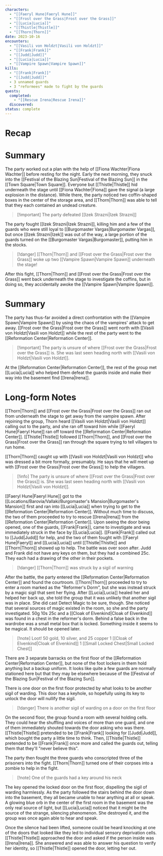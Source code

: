 ```yaml
---
characters:
  - "[[Faeryl Hune|Faeryl Hune]]"
  - "[[Frost over the Grass|Frost over the Grass]]"
  - "[[Lucia|Lucia]]"
  - "[[Thistle|Thistle]]"
  - "[[Thorn|Thorn]]"
date: 2023-10-16
encounters:
  - "[[Vasili von Holdzt|Vasili von Holdzt]]"
  - "[[Frank|Frank]]"
  - "[[Judd|Judd]]"
  - "[[Lucia|Lucia]]"
  - "[[Vampire Spawn|Vampire Spawn]]"
kills:
  - "[[Frank|Frank]]"
  - "[[Judd|Judd]]"
  - 3 unnamed guards
  - 3 "reformees" made to fight by the guards
quests:
  completed:
    - "[[Rescue Irena|Rescue Irena]]"
  discovered: 
status: complete
---
```

# Recap

# Summary

The party worked out a plan with the help of [[Fiona Wachter|Fiona Wachter]] before resting for the night. Early the next morning, they snuck into the [[Festival of the Blazing Sun|Festival of the Blazing Sun]] in the [[Town Square|Town Square]]. Everyone but [[Thistle|Thistle]] hid underneath the stage until [[Fiona Wachter|Fiona]] gave the signal (a large explosion in the distance). While there, the party noticed two coffin-shaped boxes in the center of the storage area, and [[Thorn|Thorn]] was able to tell that they each contained an undead creature.

>[!important] The party defeated [[Izek Strazni|Izek Strazni]]

The party fought [[Izek Strazni|Izek Strazni]], killing him and a few of the guards who were still loyal to [[Burgomaster Vargas|Burgomaster Vargas]], but once [[Izek Strazni|Izek]] was out of the way, a large portion of the guards turned on the [[Burgomaster Vargas|Burgomaster]], putting him in the stocks.

>[!danger] [[Thorn|Thorn]] and [[Frost over the Grass|Frost over the Grass]] woke up two [[Vampire Spawn|Vampire Spawn]] underneath the stage!

After this fight, [[Thorn|Thorn]] and [[Frost over the Grass|Frost over the Grass]] went back underneath the stage to investigate the coffins, but in doing so, they accidentally awoke the [[Vampire Spawn|Vampire Spawn]].

# Summary

The party has thus-far avoided a direct confrontation with the [[Vampire Spawn|Vampire Spawn]] by using the chaos of the vampires' attack to get away. [[Frost over the Grass|Frost over the Grass]] went north with [[Vasili von Holdzt|Vasili von Holdzt]] while the rest of the party went to the [[Reformation Center|Reformation Center]].

>[!important] The party is unsure of where [[Frost over the Grass|Frost over the Grass]] is. She was last seen heading north with [[Vasili von Holdzt|Vasili von Holdzt]].

At the [[Reformation Center|Reformation Center]], the rest of the group met [[Lucia|Lucia]] who helped them defeat the guards inside and make their way into the basement find [[Irena|Irena]].
# Long-form Notes

[[Thorn|Thorn]] and [[Frost over the Grass|Frost over the Grass]] ran out from underneath the stage to get away from the vampire spawn. After rejoining the group, Thorn heard [[Vasili von Holdzt|Vasili von Holdzt]] calling out to the party, and she ran off toward him while [[Faeryl Hune|Faeryl Hune]] ran off toward the [[Reformation Center|Reformation Center]]. [[Thistle|Thistle]] followed [[Thorn|Thorn]], and [[Frost over the Grass|Frost over the Grass]] ran through the square trying to tell villagers to run home.

[[Thorn|Thorn]] caught up with [[Vasili von Holdzt|Vasili von Holdzt]] who was dressed a bit more formally, presumably. He says that he will meet up with [[Frost over the Grass|Frost over the Grass]] to help the villagers.

>[!info] The party is unsure of where [[Frost over the Grass|Frost over the Grass]] is. She was last seen heading north with [[Vasili von Holdzt|Vasili von Holdzt]].

[[Faeryl Hune|Faeryl Hune]] got to the [[Locations/Barovia/Vallaki/Burgomaster's Mansion|Burgomaster's Mansion]] first and ran into [[Lucia|Lucia]] when trying to get to the [[Reformation Center|Reformation Center]]. Without much time to discuss, the two of them proceeded to try to rescue [[Irena|Irena]] from the [[Reformation Center|Reformation Center]]. Upon seeing the door being opened, one of the guards, [[Frank|Frank]], came to investigate and was immediately struck in the face by [[Lucia|Lucia]]. [[Frank|Frank]] called out to [[Judd|Judd]] for help, and the two of them fought with [[Faeryl Hune|Faeryl]] and [[Lucia|Lucia]] until [[Thistle|Thistle]] and [[Thorn|Thorn]] showed up to help. The battle was over soon after. Judd and Frank did not have any keys on them, but they had a combined 25c. They each had a drawing of the other in their pockets.

>[!danger] [[Thorn|Thorn]] was struck by a sigil of warning

After the battle, the party entered the [[Reformation Center|Reformation Center]] and found the courtroom. [[Thorn|Thorn]] proceeded to try to enter a room marked as the "Reformer's Dorm", but she was instead struck by a magic sigil that sent her flying. After [[Lucia|Lucia]] healed her and helped her back up, she told the group that it was unlikely that another sigil was in place. She did cast Detect Magic to be sure, though. She noticed that several sources of magic existed in the room, so she and the party investigated. 50g 10s 25c and a [[Cloak of Elvenkind|Cloak of Elvenkind]] was found in a chest in the reformer's dorm. Behind a false back in the wardrobe was a small metal box that is locked. Something inside it seems to be magical. It should be opened later.

>[!note] Loot!
>50 gold, 10 silver, and 25 copper
>1 [[Cloak of Elvenkind|Cloak of Elvenkind]]
>1 [[Small Locked Chest|Small Locked Chest]]


There are 3 separate barracks on the first floor of the [[Reformation Center|Reformation Center]], but none of the foot lockers in them hold anything but a backup uniform. It looks like quite a few guards are normally stationed here but that they may be elsewhere because of the [[Festival of the Blazing Sun|Festival of the Blazing Sun]].

There is one door on the first floor protected by what looks to be another sigil of warding. This door has a keyhole, so hopefully using its key to unlock the door will nullify the sigil.

> [!danger] There is another sigil of warding on a door on the first floor

On the second floor, the group found a room with several holding cells. They could hear the shuffling and voices of more than one guard, and one of them immediately shouted towards the door asking who was there. [[Thistle|Thistle]] pretended to be [[Frank|Frank]] looking for [[Judd|Judd]], which bought the party a little time to think. Then, [[Thistle|Thistle]] pretended to be [[Frank|Frank]] once more and called the guards out, telling them that they'll "never believe this".

The party then fought the three guards who conscripted three of the prisoners into the fight. [[Thorn|Thorn]] turned one of their corpses into a zombie to help in the fight.

>[!note] One of the guards had a key around his neck

The key opened the locked door on the first floor, dispelling the sigil of warding harmlessly. As the party followed the stairs behind the door down into the basement, they all became unable to hear anything at all or speak. A glowing blue orb in the center of the first room in the basement was the only real source of light, but [[Lucia|Lucia]] noticed that it might be the source of the strange, silencing phenomenon. She destroyed it, and the group was once again able to hear and speak.

Once the silence had been lifted, someone could be heard knocking at one of the doors that looked like they led to individual sensory deprivation cells. [[Thistle|Thistle]] approached the door and asked if the person inside was [[Irena|Irena]]. She answered and was able to answer his question to verify her identity, so [[Thistle|Thistle]] opened the door, letting her out.